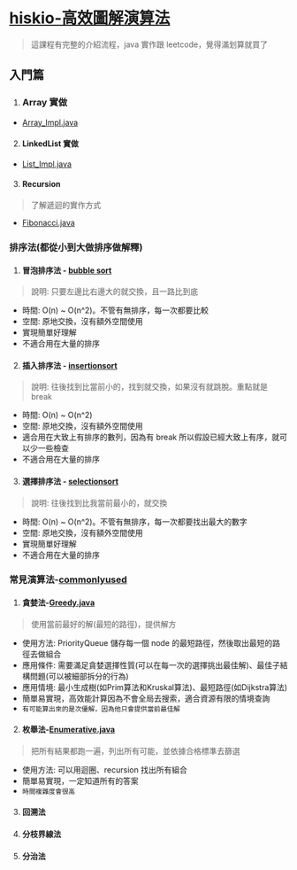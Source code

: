  # [hiskio-高效圖解演算法](src%2Fmain%2Fjava%2Forg%2Fdatastructuresandalgorithms%2Fhiskio)
> 這課程有完整的介紹流程，java 實作跟 leetcode，覺得滿划算就買了

## 入門篇
1. ### Array 實做
- [Array_Impl.java](src%2Fmain%2Fjava%2Forg%2Fdatastructuresandalgorithms%2Fhiskio%2FArray_Impl.java)

2. #### LinkedList 實做
- [List_Impl.java](src%2Fmain%2Fjava%2Forg%2Fdatastructuresandalgorithms%2Fhiskio%2Farray%2FList_Impl.java)

3. #### Recursion
> 了解遞迴的實作方式
- [Fibonacci.java](src%2Fmain%2Fjava%2Forg%2Fdatastructuresandalgorithms%2Fhiskio%2FFibonacci.java)


### 排序法(都從小到大做排序做解釋)
1. #### 冒泡排序法 - [bubble sort](src%2Fmain%2Fjava%2Forg%2Fdatastructuresandalgorithms%2Fhiskio%2Fsort%2Fbubblesort)
> 說明: 只要左邊比右邊大的就交換，且一路比到底
- 時間: O(n) ~ O(n^2)。不管有無排序，每一次都要比較
- 空間: 原地交換，沒有額外空間使用
- 實現簡單好理解
- 不適合用在大量的排序

2. #### 插入排序法 - [insertionsort](src%2Fmain%2Fjava%2Forg%2Fdatastructuresandalgorithms%2Fhiskio%2Fsort%2Finsertionsort)
> 說明: 往後找到比當前小的，找到就交換，如果沒有就跳脫。重點就是 break
- 時間: O(n) ~ O(n^2)
- 空間: 原地交換，沒有額外空間使用
- 適合用在大致上有排序的數列，因為有 break 所以假設已經大致上有序，就可以少一些檢查
- 不適合用在大量的排序

3. #### 選擇排序法 - [selectionsort](src%2Fmain%2Fjava%2Forg%2Fdatastructuresandalgorithms%2Fhiskio%2Fsort%2Fselectionsort)
> 說明: 往後找到比我當前最小的，就交換
- 時間: O(n) ~ O(n^2)。不管有無排序，每一次都要找出最大的數字
- 空間: 原地交換，沒有額外空間使用
- 實現簡單好理解
- 不適合用在大量的排序


### 常見演算法-[commonlyused](src%2Fmain%2Fjava%2Forg%2Fdatastructuresandalgorithms%2Fhiskio%2Fcommonlyused)
1. #### 貪婪法-[Greedy.java](src%2Fmain%2Fjava%2Forg%2Fdatastructuresandalgorithms%2Fhiskio%2Fcommonlyused%2FGreedy.java)
>  使用當前最好的解(最短的路徑)，提供解方
* 使用方法: PriorityQueue 儲存每一個 node 的最短路徑，然後取出最短的路徑去做組合
* 應用條件: 需要滿足貪婪選擇性質(可以在每一次的選擇挑出最佳解)、最佳子結構問題(可以被細部拆分的行為)
* 應用情境: 最小生成樹(如Prim算法和Kruskal算法)、最短路徑(如Dijkstra算法)
* 簡單易實現，高效能計算因為不會全局去搜索，適合資源有限的情境查詢
* `有可能算出來的是次優解，因為他只會提供當前最佳解`

2. #### 枚舉法-[Enumerative.java](src%2Fmain%2Fjava%2Forg%2Fdatastructuresandalgorithms%2Fhiskio%2Fcommonlyused%2FEnumerative.java)
> 把所有結果都跑一遍，列出所有可能，並依據合格標準去篩選
* 使用方法: 可以用迴圈、recursion 找出所有組合
* 簡單易實現，一定知道所有的答案
* `時間複雜度會很高`

3. #### 回溯法
4. #### 分枝界線法
5. #### 分治法
